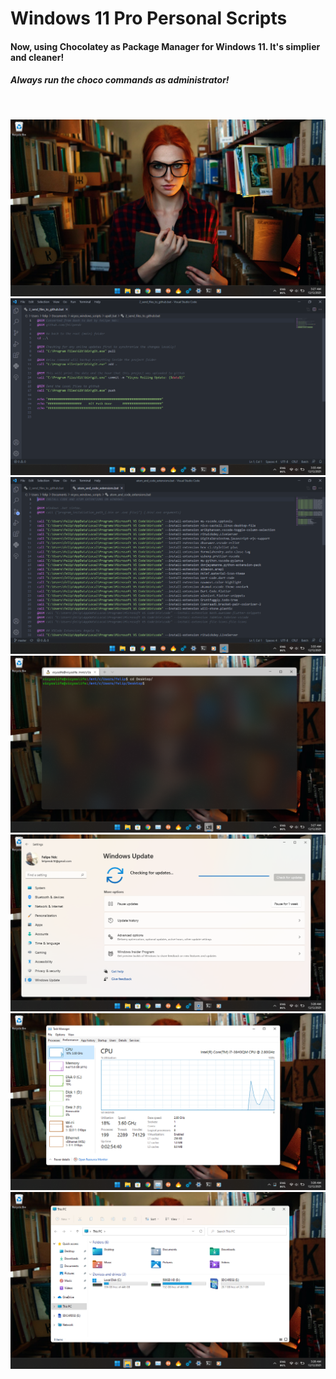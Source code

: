 # Windows 11 Pro Personal Scripts
#### Now, using Chocolatey as Package Manager for Windows 11. It's simplier and cleaner!
##### Always run the choco commands as administrator!

<br>

![](https://github.com/felipendc/vicyos_windows_scripts/blob/master/demo_pics/Screenshot%20(2).png)
![](https://github.com/felipendc/vicyos_windows_scripts/blob/master/demo_pics/Screenshot%20(6).png)
![](https://github.com/felipendc/vicyos_windows_scripts/blob/master/demo_pics/Screenshot%20(7).png)
![](https://github.com/felipendc/vicyos_windows_scripts/blob/master/demo_pics/Screenshot%20(1).png)
![](https://github.com/felipendc/vicyos_windows_scripts/blob/master/demo_pics/Screenshot%20(3).png)
![](https://github.com/felipendc/vicyos_windows_scripts/blob/master/demo_pics/Screenshot%20(4).png)
![](https://github.com/felipendc/vicyos_windows_scripts/blob/master/demo_pics/Screenshot%20(5).png)
